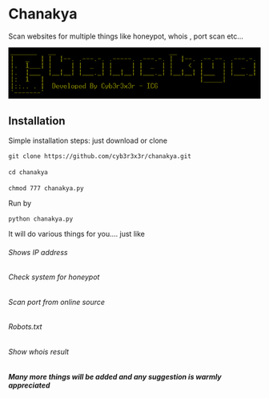 # Chanakya
Scan websites for multiple things like honeypot, whois , port scan etc...

![](https://raw.githubusercontent.com/Cyb3r3x3r/Chanakya/master/chanakya.PNG)

## Installation

Simple installation steps:
just download or clone
```
git clone https://github.com/cyb3r3x3r/chanakya.git

cd chanakya

chmod 777 chanakya.py

```
Run by 
```
python chanakya.py
```
It will do various things for you....
just like
###### Shows IP address
###### Check system for honeypot
###### Scan port from online source
###### Robots.txt
###### Show whois result

***Many more things will be added and any suggestion is warmly appreciated***
